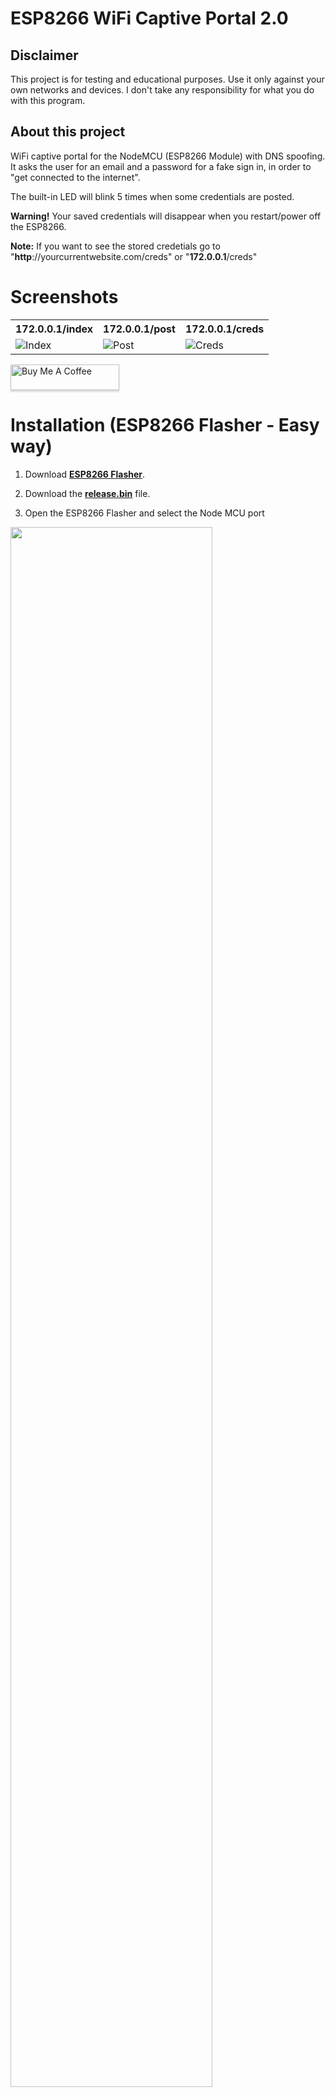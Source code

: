 # ESP8266 WiFi Captive Portal 2.0

## Disclaimer
This project is for testing and educational purposes. Use it only against your own networks and devices. I don't take any responsibility for what you do with this program.

## About this project
WiFi captive portal for the NodeMCU (ESP8266 Module) with DNS spoofing. It asks the user for an email and a password for a fake sign in, in order to "get connected to the internet".

The built-in LED will blink 5 times when some credentials are posted.

<b>Warning!</b> Your saved credentials will disappear when you restart/power off the ESP8266.

<b>Note:</b> If you want to see the stored credetials go to <a>"**http**://</a>yourcurrentwebsite.com<a>/creds</a>" or "**172.0.0.1**<a>/creds</a>"

# Screenshots

<table>
  <tr>
    <th>172.0.0.1/index</th>
    <th>172.0.0.1/post</th> 
    <th>172.0.0.1/creds</th>
  </tr>
  <tr>
    <td><img src="https://raw.githubusercontent.com/125K/ESP8266_WiFi_Captive_Portal_2.0/master/src/1_index.png" title="Index"></td>
    <td><img src="https://raw.githubusercontent.com/BlueArduino20/ESP8266_WiFi_Captive_Portal_2.0/master/src/2_post.png" title="Post"></td>
    <td><img src="https://raw.githubusercontent.com/BlueArduino20/ESP8266_WiFi_Captive_Portal_2.0/master/src/3_creds.png" title="Creds"></td>
  </tr>
</table>

<a href="https://www.buymeacoffee.com/rSiZtB3" target="_blank"><img src="https://www.buymeacoffee.com/assets/img/custom_images/orange_img.png" alt="Buy Me A Coffee" style="height: 41px !important;width: 174px !important;box-shadow: 0px 3px 2px 0px rgba(190, 190, 190, 0.5) !important;-webkit-box-shadow: 0px 3px 2px 0px rgba(190, 190, 190, 0.5) !important;" ></a>


# Installation (ESP8266 Flasher - Easy way)

1. Download <a href="https://github.com/nodemcu/nodemcu-flasher"><b>ESP8266 Flasher</b></a>.

2. Download the <b><a href="https://github.com/125K/ESP8266_WiFi_Captive_Portal_2.0/releases/download/2.1/release.bin">release.bin</b></a> file.

3. Open the ESP8266 Flasher and select the Node MCU port

<img width="80%" src="https://raw.githubusercontent.com/BlueArduino20/ESP8266_WiFi_Captive_Portal_2.0/master/src/1_port_selection.PNG">

4. Then, go to the config tab and select the .bin file you've just downloaded.

<img width="80%" src="https://raw.githubusercontent.com/BlueArduino20/ESP8266_WiFi_Captive_Portal_2.0/master/src/2_file_selection.png">

5. Finally, go back to the first tab and press "Flash"

6. Your Node MCU is ready!

# Installation (Arduino IDE)

1. Open your <a href="https://www.arduino.cc/en/main/software">Arduino IDE</a> and go to "File -> Preferences -> Boards Manager URLs" and paste the following link:
``http://arduino.esp8266.com/stable/package_esp8266com_index.json``
2. Go to "Tools -> Board -> Boards Manager", search "esp8266" and install esp8266
3. Go to "Tools -> Board" and select you board"
4. Download and open the sketch "<a href="https://github.com/BlueArduino20/ESP8266_WiFi_Captive_Portal_2.0/blob/master/ESP8266_WiFi_Captive_Portal_2.0.ino"><b>ESP8266_WiFi_Captive_Portal_2.0.ino</b></a>"
5. You can optionally change some parameters like the SSID name and texts of the page like title, subtitle, text body...
6. Upload the code into your board.
7. You are done!

